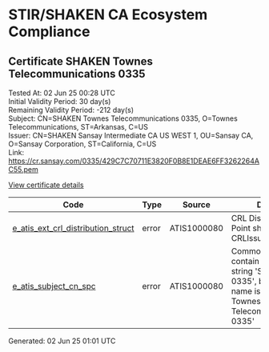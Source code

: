 # STIR/SHAKEN CA Ecosystem Compliance

## Certificate SHAKEN Townes Telecommunications 0335

Tested At: 02 Jun 25 00:28 UTC\
Initial Validity Period: 30 day(s)\
Remaining Validity Period: -212 day(s)\
Subject: CN=SHAKEN Townes Telecommunications 0335, O=Townes Telecommunications, ST=Arkansas, C=US\
Issuer: CN=SHAKEN Sansay Intermediate CA US WEST 1, OU=Sansay CA, O=Sansay Corporation, ST=California, C=US\
Link: https://cr.sansay.com/0335/429C7C70711E3820F0B8E1DEAE6FF3262264AC55.pem

[View certificate details](https://x509.io/?cert=MIIC2TCCAn6gAwIBAgIUQpx8cHEeOCDwuOHerm%2FzJiJkrFUwCgYIKoZIzj0EAwIwgYUxCzAJBgNVBAYTAlVTMRMwEQYDVQQIDApDYWxpZm9ybmlhMRswGQYDVQQKDBJTYW5zYXkgQ29ycG9yYXRpb24xEjAQBgNVBAsMCVNhbnNheSBDQTEwMC4GA1UEAwwnU0hBS0VOIFNhbnNheSBJbnRlcm1lZGlhdGUgQ0EgVVMgV0VTVCAxMB4XDTI0MTAwMjAxMDMyMloXDTI0MTEwMTAxMDMyMlowdDELMAkGA1UEBhMCVVMxETAPBgNVBAgMCEFya2Fuc2FzMSIwIAYDVQQKDBlUb3duZXMgVGVsZWNvbW11bmljYXRpb25zMS4wLAYDVQQDDCVTSEFLRU4gVG93bmVzIFRlbGVjb21tdW5pY2F0aW9ucyAwMzM1MFkwEwYHKoZIzj0CAQYIKoZIzj0DAQcDQgAEYXVnEgYLhWPJo%2FIOw8lOzCrdltVQ3vmve1v%2FTEEYztE2imyHviafJ2xW8GYiknJRiPdo%2F5yPIONhZ0llyw3hkqOB2zCB2DAWBggrBgEFBQcBGgQKMAigBhYEMDMzNTAXBgNVHSAEEDAOMAwGCmCGSAGG%2FwkBAQQwHQYDVR0OBBYEFI6bCas9ZHnLGLN7q9eGBDkW7gifMB8GA1UdIwQYMBaAFKzTk%2FVDQ8wKvkVYFxN9knzcwwFGMEcGA1UdHwRAMD4wPKA6oDiGNmh0dHBzOi8vYXV0aGVudGljYXRlLWFwaS5pY29uZWN0aXYuY29tL2Rvd25sb2FkL3YxL2NybDAMBgNVHRMBAf8EAjAAMA4GA1UdDwEB%2FwQEAwIHgDAKBggqhkjOPQQDAgNJADBGAiEAv8bUE4kOiZQYi0MHUm23Da81O2WAs331YmjX1REvIT4CIQDM4AkmTDtTW9DB74%2FmD9nKl9h3NlFCAdrA4VCRfw7new%3D%3D)

| Code | Type | Source | Details |
|------|------|--------|---------|
| [e_atis_ext_crl_distribution_struct](../../ISSUES/e_atis_ext_crl_distribution_struct/README.md) | error | ATIS1000080 | CRL Distribution Point shall contain a CRLIssuer field |
| [e_atis_subject_cn_spc](../../ISSUES/e_atis_subject_cn_spc/README.md) | error | ATIS1000080 | Common name shall contain the text string 'SHAKEN 0335', but common name is 'SHAKEN Townes Telecommunications 0335' |


Generated: 02 Jun 25 01:01 UTC
